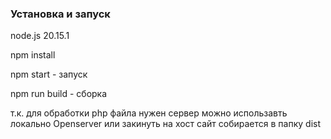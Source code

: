 ### Установка и запуск

node.js 20.15.1

npm install

npm start - запуск

npm run build - сборка

т.к. для обработки php файла нужен сервер можно использавть локально Openserver или закинуть на хост
сайт собирается в папку dist
